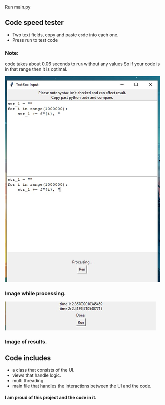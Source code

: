 Run main.py

## Code speed tester
- Two text fields, copy and paste code into each one.
- Press run to test code

### Note:
code takes about 0.06 seconds to run without any values
So if your code is in that range then it is optimal.


![Image while processing](https://github.com/blokkies48/code-tester/blob/master/images/processing%20code.jpg)
### Image while processing.

![Image of results](https://github.com/blokkies48/code-tester/blob/master/images/Displaying%20code%20speeds.jpg)
### Image of results.

## Code includes
- a class that consists of the UI.
- views that handle logic.
- multi threading.
- main file that handles the interactions between the UI and the code.

#### I am proud of this project and the code in it.
